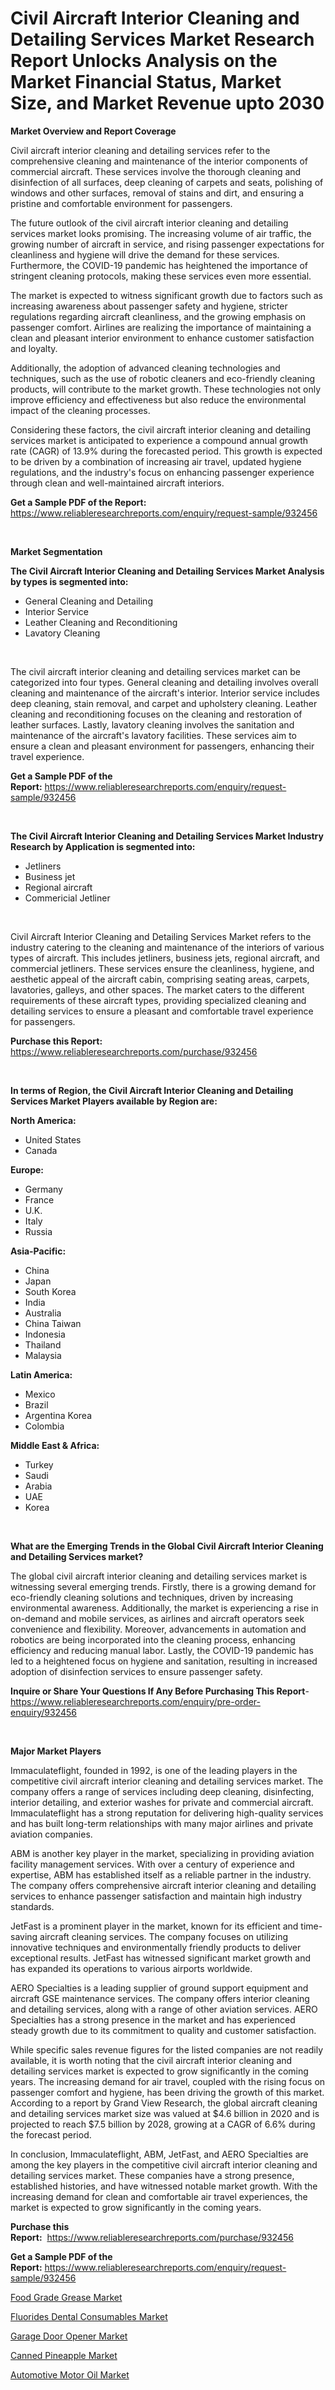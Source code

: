 <p><h1>Civil Aircraft Interior Cleaning and Detailing Services Market Research Report Unlocks Analysis on the Market Financial Status, Market Size, and Market Revenue upto 2030</h1></p><p><strong>Market Overview and Report Coverage</strong></p>
<p><p>Civil aircraft interior cleaning and detailing services refer to the comprehensive cleaning and maintenance of the interior components of commercial aircraft. These services involve the thorough cleaning and disinfection of all surfaces, deep cleaning of carpets and seats, polishing of windows and other surfaces, removal of stains and dirt, and ensuring a pristine and comfortable environment for passengers.</p><p>The future outlook of the civil aircraft interior cleaning and detailing services market looks promising. The increasing volume of air traffic, the growing number of aircraft in service, and rising passenger expectations for cleanliness and hygiene will drive the demand for these services. Furthermore, the COVID-19 pandemic has heightened the importance of stringent cleaning protocols, making these services even more essential.</p><p>The market is expected to witness significant growth due to factors such as increasing awareness about passenger safety and hygiene, stricter regulations regarding aircraft cleanliness, and the growing emphasis on passenger comfort. Airlines are realizing the importance of maintaining a clean and pleasant interior environment to enhance customer satisfaction and loyalty.</p><p>Additionally, the adoption of advanced cleaning technologies and techniques, such as the use of robotic cleaners and eco-friendly cleaning products, will contribute to the market growth. These technologies not only improve efficiency and effectiveness but also reduce the environmental impact of the cleaning processes.</p><p>Considering these factors, the civil aircraft interior cleaning and detailing services market is anticipated to experience a compound annual growth rate (CAGR) of 13.9% during the forecasted period. This growth is expected to be driven by a combination of increasing air travel, updated hygiene regulations, and the industry's focus on enhancing passenger experience through clean and well-maintained aircraft interiors.</p></p>
<p><strong>Get a Sample PDF of the Report:</strong> <a href="https://www.reliableresearchreports.com/enquiry/request-sample/932456">https://www.reliableresearchreports.com/enquiry/request-sample/932456</a></p>
<p>&nbsp;</p>
<p><strong>Market Segmentation</strong></p>
<p><strong>The Civil Aircraft Interior Cleaning and Detailing Services Market Analysis by types is segmented into:</strong></p>
<p><ul><li>General Cleaning and Detailing</li><li>Interior Service</li><li>Leather Cleaning and Reconditioning</li><li>Lavatory Cleaning</li></ul></p>
<p>&nbsp;</p>
<p><p>The civil aircraft interior cleaning and detailing services market can be categorized into four types. General cleaning and detailing involves overall cleaning and maintenance of the aircraft's interior. Interior service includes deep cleaning, stain removal, and carpet and upholstery cleaning. Leather cleaning and reconditioning focuses on the cleaning and restoration of leather surfaces. Lastly, lavatory cleaning involves the sanitation and maintenance of the aircraft's lavatory facilities. These services aim to ensure a clean and pleasant environment for passengers, enhancing their travel experience.</p></p>
<p><strong>Get a Sample PDF of the Report:</strong>&nbsp;<a href="https://www.reliableresearchreports.com/enquiry/request-sample/932456">https://www.reliableresearchreports.com/enquiry/request-sample/932456</a></p>
<p>&nbsp;</p>
<p><strong>The Civil Aircraft Interior Cleaning and Detailing Services Market Industry Research by Application is segmented into:</strong></p>
<p><ul><li>Jetliners</li><li>Business jet</li><li>Regional aircraft</li><li>Commericial Jetliner</li></ul></p>
<p>&nbsp;</p>
<p><p>Civil Aircraft Interior Cleaning and Detailing Services Market refers to the industry catering to the cleaning and maintenance of the interiors of various types of aircraft. This includes jetliners, business jets, regional aircraft, and commercial jetliners. These services ensure the cleanliness, hygiene, and aesthetic appeal of the aircraft cabin, comprising seating areas, carpets, lavatories, galleys, and other spaces. The market caters to the different requirements of these aircraft types, providing specialized cleaning and detailing services to ensure a pleasant and comfortable travel experience for passengers.</p></p>
<p><strong>Purchase this Report:</strong>&nbsp; <a href="https://www.reliableresearchreports.com/purchase/932456">https://www.reliableresearchreports.com/purchase/932456</a></p>
<p>&nbsp;</p>
<p><strong>In terms of Region, the Civil Aircraft Interior Cleaning and Detailing Services Market Players available by Region are:</strong></p>
<p>
    <p> <strong> North America: </strong>
        <ul>
            <li>United States</li>
            <li>Canada</li>
        </ul>
        </p> 
    <p> <strong> Europe: </strong>
        <ul>
            <li>Germany</li>
            <li>France</li>
            <li>U.K.</li>
            <li>Italy</li>
            <li>Russia</li>
        </ul>
        </p> 
    <p> <strong> Asia-Pacific: </strong>
        <ul>
            <li>China</li>
            <li>Japan</li>
            <li>South Korea</li>
            <li>India</li>
            <li>Australia</li>
            <li>China Taiwan</li>
            <li>Indonesia</li>
            <li>Thailand</li>
            <li>Malaysia</li>
        </ul>
        </p> 
    <p> <strong> Latin America: </strong>
        <ul>
            <li>Mexico</li>
            <li>Brazil</li>
            <li>Argentina Korea</li>
            <li>Colombia</li>
        </ul>
        </p> 
    <p> <strong> Middle East & Africa: </strong>
        <ul>
            <li>Turkey</li>
            <li>Saudi</li>
            <li>Arabia</li>
            <li>UAE</li>
            <li>Korea</li>
        </ul>
    </p>
    </p>
<p>&nbsp;</p>
<p><strong>What are the Emerging Trends in the Global Civil Aircraft Interior Cleaning and Detailing Services market?</strong></p>
<p><p>The global civil aircraft interior cleaning and detailing services market is witnessing several emerging trends. Firstly, there is a growing demand for eco-friendly cleaning solutions and techniques, driven by increasing environmental awareness. Additionally, the market is experiencing a rise in on-demand and mobile services, as airlines and aircraft operators seek convenience and flexibility. Moreover, advancements in automation and robotics are being incorporated into the cleaning process, enhancing efficiency and reducing manual labor. Lastly, the COVID-19 pandemic has led to a heightened focus on hygiene and sanitation, resulting in increased adoption of disinfection services to ensure passenger safety.</p></p>
<p><strong>Inquire or Share Your Questions If Any Before Purchasing This Report</strong>- <a href="https://www.reliableresearchreports.com/enquiry/pre-order-enquiry/932456">https://www.reliableresearchreports.com/enquiry/pre-order-enquiry/932456</a></p>
<p>&nbsp;</p>
<p><strong>Major Market Players</strong></p>
<p><p>Immaculateflight, founded in 1992, is one of the leading players in the competitive civil aircraft interior cleaning and detailing services market. The company offers a range of services including deep cleaning, disinfecting, interior detailing, and exterior washes for private and commercial aircraft. Immaculateflight has a strong reputation for delivering high-quality services and has built long-term relationships with many major airlines and private aviation companies.</p><p>ABM is another key player in the market, specializing in providing aviation facility management services. With over a century of experience and expertise, ABM has established itself as a reliable partner in the industry. The company offers comprehensive aircraft interior cleaning and detailing services to enhance passenger satisfaction and maintain high industry standards.</p><p>JetFast is a prominent player in the market, known for its efficient and time-saving aircraft cleaning services. The company focuses on utilizing innovative techniques and environmentally friendly products to deliver exceptional results. JetFast has witnessed significant market growth and has expanded its operations to various airports worldwide.</p><p>AERO Specialties is a leading supplier of ground support equipment and aircraft GSE maintenance services. The company offers interior cleaning and detailing services, along with a range of other aviation services. AERO Specialties has a strong presence in the market and has experienced steady growth due to its commitment to quality and customer satisfaction.</p><p>While specific sales revenue figures for the listed companies are not readily available, it is worth noting that the civil aircraft interior cleaning and detailing services market is expected to grow significantly in the coming years. The increasing demand for air travel, coupled with the rising focus on passenger comfort and hygiene, has been driving the growth of this market. According to a report by Grand View Research, the global aircraft cleaning and detailing services market size was valued at $4.6 billion in 2020 and is projected to reach $7.5 billion by 2028, growing at a CAGR of 6.6% during the forecast period.</p><p>In conclusion, Immaculateflight, ABM, JetFast, and AERO Specialties are among the key players in the competitive civil aircraft interior cleaning and detailing services market. These companies have a strong presence, established histories, and have witnessed notable market growth. With the increasing demand for clean and comfortable air travel experiences, the market is expected to grow significantly in the coming years.</p></p>
<p><strong>Purchase this Report:</strong>&nbsp;&nbsp;<a href="https://www.reliableresearchreports.com/purchase/932456">https://www.reliableresearchreports.com/purchase/932456</a></p>
<p></p>
<p><strong>Get a Sample PDF of the Report:</strong>&nbsp;<a href="https://www.reliableresearchreports.com/enquiry/request-sample/932456">https://www.reliableresearchreports.com/enquiry/request-sample/932456</a></p>
<p><p><a href="https://issuu.com/reportprime-2/docs/food-grade-grease-market-size-2030.pptx?fr=xKAE9_zU1NQ">Food Grade Grease Market</a></p><p><a href="https://issuu.com/reportprime-2/docs/fluorides-dental-consumables-market-size-2030.pptx?fr=xKAE9_zU1NQ">Fluorides Dental Consumables Market</a></p><p><a href="https://medium.com/@jensenklein/garage-door-opener-market-size-growth-forecast-2023-2030-42ed34752476">Garage Door Opener Market</a></p><p><a href="https://www.reportprime.com/canned-pineapple-r5946">Canned Pineapple Market</a></p><p><a href="https://www.linkedin.com/pulse/decoding-automotive-motor-oil-market-deep-dive-latest-ls7ve/">Automotive Motor Oil Market</a></p></p>